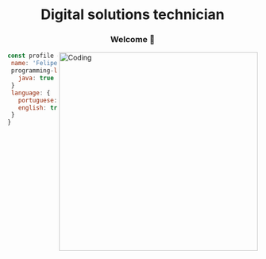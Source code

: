 <h1 align="center">Digital solutions technician</h1>

<div align="center">
  <h3> Welcome 👋</h3>
</div>

<div >
  <p>  <img alt="Coding" align="right" width="400" src="https://media.giphy.com/media/qp61kl8rdZwuQ/giphy.gif?cid=ecf05e478kw8ednw6l16ivasyjr3xeh3xgoz7wgh9r394u50&ep=v1_gifs_search&rid=giphy.gif&ct=g"></p>
</div>
 

 ```javascript
const profile = {
  name: 'Felipe R. Tsuda',
  programming-language: {
    java: true
  }
  language: {
    portuguese: true,
    english: true
  }
}
```
